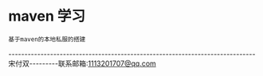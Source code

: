 # maven 学习
   
    基于maven的本地私服的搭建
-----------------------------------------------------------------------------宋付双---------联系邮箱:1113201707@qq.com
